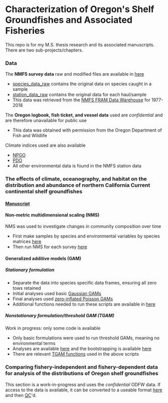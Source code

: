 # Characterization of Oregon's Shelf Groundfishes and Associated Fisheries

This repo is for my M.S. thesis research and its associated manuscripts. There are two sub-projects/chapters.

### Data
The **NMFS survey data** raw and modified files are available in [here](data/NMFS_data/)
- [species_data_raw](data/NMFS_data/species_data_raw.csv/) contains the original data on species caught in a sample
- [station_data_raw](data/NMFS_data/station_data_raw.csv/) contains the original data for each haul/sample
- This data was retrieved from the [NMFS FRAM Data Warehouse](https://www.webapps.nwfsc.noaa.gov/data/map) for 1977-2018

The **Oregon logbook, fish ticket, and vessel data** used are _confidential_ and are therefore unavailable for public use
- This data was obtained with permission from the Oregon Department of Fish and Wildlife

Climate indices used are also available
- [NPGO](data/Environmental_data/NPGO.csv/)
- [PDO](data/Environmental_data/PDO/)
- All other environmental data is found in the NMFS station data


### The effects of climate, oceanography, and habitat on the distribution and abundance of northern California Current continental shelf groundfishes
#### [Manuscript](DOI:10.1111/fog.12553)
#### Non-metric multidimensional scaling (NMS)
NMS was used to investigate changes in community composition over time
- First make samples by species and environmental variables by species matrices [here](code/NMS_matrices.R/)
- Then run NMS for each survey [here](code/NMS_analysis.R/)

#### Generalized additive models (GAM)
##### Stationary formulation
- Separate the data into species specific data frames, ensuring all zero tows retained
- Initial analyses used basic [Gaussian GAMs](code/GAM_analysis.R/)
- Final analyses used [zero-inflated Poisson GAMs](code/ZIP_analysis.R/)
- Additional functions needed to run these scripts are available in [here](code/functions/)

##### Nonstationary formulation/threshold GAM (TGAM)
Work in progress: only some code is available
- Only basic formulations were used to run threshold GAMs, meaning no environmental terms
- Analyses are available [here](code/TGAM_analysis.R/) and the bootstrapping is available [here](code/TGAM_bootstrap.R/)
- There are relevant [TGAM functions](code/functions/TGAM_function.R/) used in the above scripts

### Comparing fishery-independent and fishery-dependent data for analysis of the distributions of Oregon shelf groundfishes
This section is a work-in-progress and uses the _confidential_ ODFW data. If access to the data is available, it can be converted to a useable format [here](code/Access_import.R/) and then [QC](code/Logbook-Ticket_QC.R/)'d.

